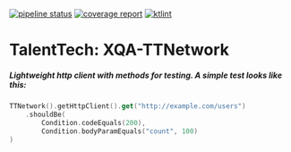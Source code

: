 [![pipeline status](https://git.t8h.io/tt/xqa/ttnetwork/badges/XQA-638/pipeline.svg)](https://git.t8h.io/tt/xqa/ttnetwork/-/commits/master)
[![coverage report](https://git.t8h.io/tt/xqa/ttnetwork/badges/XQA-638/coverage.svg)](https://git.t8h.io/tt/xqa/ttnetwork/-/commits/master)
[![ktlint](https://img.shields.io/badge/ktlint%20code--style-%E2%9D%A4-FF4081)](https://pinterest.github.io/ktlint/)

TalentTech: XQA-TTNetwork
=====================

##### Lightweight http client with methods for testing. A simple test looks like this:
```kotlin
TTNetwork().getHttpClient().get("http://example.com/users")
    .shouldBe(
        Condition.codeEquals(200), 
        Condition.bodyParamEquals("count", 100)
)
```
